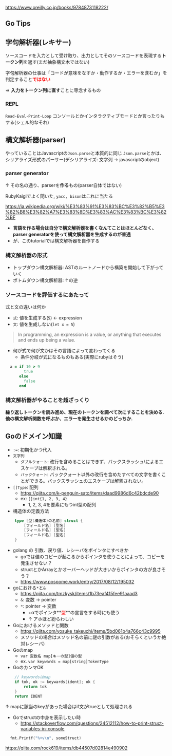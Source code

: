 https://www.oreilly.co.jp/books/9784873118222/

## Go Tips

## 字句解析器(レキサー)

ソースコードを入力として受け取り、出力としてそのソースコードを表現する**トークン列**を返す(まだ抽象構文木ではない)

字句解析器の仕事は「コードが意味をなすか・動作するか・エラーを含むか」を判定すること<font color=red>**ではない**</font>

=> **入力をトークン列に直す**ことに専念するもの

### REPL
```Read-Eval-Print-Loop```
コンソールとかインタラクティブモードとか言ったりもする(シェル的なそれ)

## 構文解析器(parser)
やっていることはJavascriptの```Json.parse```と本質的に同じ
```Json.parse```とかは、シリアライズ形式のパーサー(デシリアライズ: 文字列 -> javascriptのobject)

### parser generator
↑ その名の通り、parserを**作る**もの(parser自体ではない)

RubyKaigiでよく聞いた, ```yacc, bison```はこれに当たる

https://ja.wikipedia.org/wiki/%E3%83%91%E3%83%BC%E3%82%B5%E3%82%B8%E3%82%A7%E3%83%8D%E3%83%AC%E3%83%BC%E3%82%BF

- **言語を作る場合は自分で構文解析器を書くなんてことはほとんどなく、parser generatorを使って構文解析器を生成するのが普通**
- が、このtutorialでは構文解析器を自作する

### 構文解析器の形式
- トップダウン構文解析器: ASTのルートノードから構築を開始して下がっていく
- ボトムダウン構文解析器: ↑の逆

### ソースコードを評価するにあたって
式と文の違いは何か
- ```式```: 値を生成する(```5```) <- expression
- ```文```: 値を生成しない(```let x = 5```)

>In programming, an expression is a value, or anything that executes and ends up being a value. 

- 何が式で何が文かはその言語によって変わってくる
    - 条件分岐が式になるものもある(実際にrubyはそう)
```ruby
  a = if 10 > 9
        true
      else
        false
      end
```

### 構文解析器がやることを超ざっくり
**繰り返しトークンを読み進め、現在のトークンを調べて次にすることを決める.他の構文解析関数を呼ぶか、エラーを発生させるかのどっちか.**

## Goのドメイン知識

- ```:=```: 初期化かつ代入
- ```文字列```
    - ```ダブルクォート```: 改行を含めることはできず、バックスラッシュ\によるエスケープは解釈される。
    - ```バッククォート```: バッククォート以外の改行を含めたすべての文字を書くことができる。バックスラッシュのエスケープは解釈されない。
- ```[]Type```: 配列
    - https://qiita.com/k-penguin-sato/items/daad9986d6c42bdcde90
    - ex: ```[]int{1, 2, 3, 4}```
        - 1, 2, 3, 4を要素にもつint型の配列
- 構造体の定義方法
```go
    type [型(構造体)の名前] struct {
        [フィールド名] [型名]
        [フィールド名] [型名]
        [フィールド名] [型名]
    }
```
- golang の 引数、戻り値、レシーバをポインタにすべきか
    - goでは値のコピーが起こるからポインタを使うことによって、コピーを発生させない？
    - structとかArrayとかオーバーヘッドが大きいからポインタの方が良さそう？
    - https://www.pospome.work/entry/2017/08/12/195032
- goにおける```*```と```&```
    - https://qiita.com/tmzkysk/items/1b73eaf415fee91aaad3
    - ```&```: 変数 -> pointer
    - ```*```: pointer -> 変数
        - +αでポインタ**<font color=red>型</font>**の宣言をする時にも使う
        - ↑ アホほど紛らわしい
- Goにおけるメソッドと関数
    - https://qiita.com/yosuke_takeuchi/items/5bd061b4a766c43c9995
    - メソッドの場合はメソッド名の前に謎の引数がある(おそらくというか絶対レシーバ)
- Goのmap
    - ```var 変数名 map[キーの型]値の型```
    - ex. ```var keywards = map[string]TokenType```
- GoのカンマOK
```go
    // keywordsはmap
    if tok, ok := keywards[ident]; ok {
		return tok
	}
	return IDENT
```
↑ mapに該当のkeyがあった場合はif文がtrueとして処理される
- Goでstructの中身を表示したい時
  - https://stackoverflow.com/questions/24512112/how-to-print-struct-variables-in-console
```go
  fmt.Printf("%+v\n", someStruct)
```

https://qiita.com/rock619/items/db44507d02814e490902
